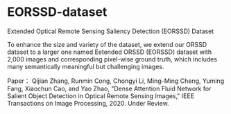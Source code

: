 # EORSSD-dataset
Extended Optical Remote Sensing Saliency Detection (EORSSD) Dataset

To enhance the size and variety of the dataset, we extend our ORSSD dataset to a larger one named Eetended ORSSD (EORSSD) dataset with 2,000 images and corresponding pixel-wise ground truth, which includes many semantically meaningful but challenging images.

Paper：
Qijian Zhang, Runmin Cong, Chongyi Li, Ming-Ming Cheng, Yuming Fang, Xiaochun Cao, and Yao Zhao, "Dense Attention Fluid Network for Salient Object Detection in Optical Remote Sensing Images," IEEE Transactions on Image Processing, 2020. Under Review.
